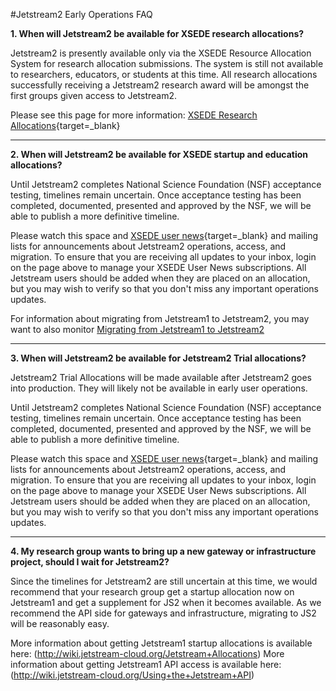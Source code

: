 #Jetstream2 Early Operations FAQ

  **1. When will Jetstream2 be available for XSEDE research allocations?**

Jetstream2 is presently available only via the XSEDE Resource Allocation System for research allocation submissions. The system is still not available to researchers, educators, or students at this time. All research allocations successfully receiving a Jetstream2 research award will be amongst the first groups given access to Jetstream2.

Please see this page for more information: [XSEDE Research Allocations](https://portal.xsede.org/allocations/research){target=_blank}

---

  **2. When will Jetstream2 be available for XSEDE startup and education allocations?**

Until Jetstream2 completes National Science Foundation (NSF) acceptance testing, timelines remain uncertain. Once acceptance testing has been completed, documented, presented and approved by the NSF, we will be able to publish a more definitive timeline.

Please watch this space and [XSEDE user news](https://www.xsede.org/news/user-news){target=_blank} and mailing lists for announcements about Jetstream2 operations, access, and migration. To ensure that you are receiving all updates to your inbox, login on the page above to manage your XSEDE User News subscriptions. All Jetstream users should be added when they are placed on an allocation, but you may wish to verify so that you don't miss any important operations updates.

For information about migrating from Jetstream1 to Jetstream2, you may want to also monitor [Migrating from Jetstream1 to Jetstream2](../migrating.md)

---

  **3. When will Jetstream2 be available for Jetstream2 Trial allocations?**

Jetstream2 Trial Allocations will be made available after Jetstream2 goes into production. They will likely not be available in early user operations.

Until Jetstream2 completes National Science Foundation (NSF) acceptance testing, timelines remain uncertain. Once acceptance testing has been completed, documented, presented and approved by the NSF, we will be able to publish a more definitive timeline.

Please watch this space and [XSEDE user news](https://www.xsede.org/news/user-news){target=_blank} and mailing lists for announcements about Jetstream2 operations, access, and migration. To ensure that you are receiving all updates to your inbox, login on the page above to manage your XSEDE User News subscriptions. All Jetstream users should be added when they are placed on an allocation, but you may wish to verify so that you don't miss any important operations updates.

---

  **4. My research group wants to bring up a new gateway or infrastructure project, should I wait for Jetstream2?**

Since the timelines for Jetstream2 are still uncertain at this time, we would recommend that your research group get a startup allocation now on Jetstream1 and get a supplement for JS2 when it becomes available. As we recommend the API side for gateways and infrastructure, migrating to JS2 will be reasonably easy.

More information about getting Jetstream1 startup allocations is available here: (http://wiki.jetstream-cloud.org/Jetstream+Allocations)
More information about getting Jetstream1 API access is available here: (http://wiki.jetstream-cloud.org/Using+the+Jetstream+API)
